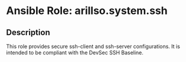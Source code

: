 # Ansible Role: arillso.system.ssh

## Description

This role provides secure ssh-client and ssh-server configurations. It is intended to be compliant with the DevSec SSH Baseline.
